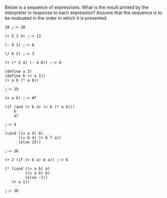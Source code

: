Below is a sequence of expressions. What is the result printed by the interpreter in response to each expression? Assume that the sequence is to be evaluated in the order in which it is presented.

```
10 ;-> 10
```

```
(+ 5 3 4) ;-> 12
```

```
(- 9 1) ;-> 8
```

```
(/ 6 2) ;-> 3
```

```
(+ (* 2 4) (- 4 6)) ;-> 6
```

```
(define a 3)
(define b (+ a 1))
(+ a b (* a b))

;-> 19
```

```
(= a b) ;-> #f
```

```
(if (and (> b a) (< b (* a b)))
    b
    a)

;-> 4
```

```
(cond ((= a 4) 6)
      ((= b 4) (+ 6 7 a))
      (else 25))

;-> 16
```

```
(+ 2 (if (> b a) b a)) ;-> 6
```

```
(* (cond ((> a b) a)
         ((< a b) b)
         (else -1))
   (+ a 1))

;-> 16
```
